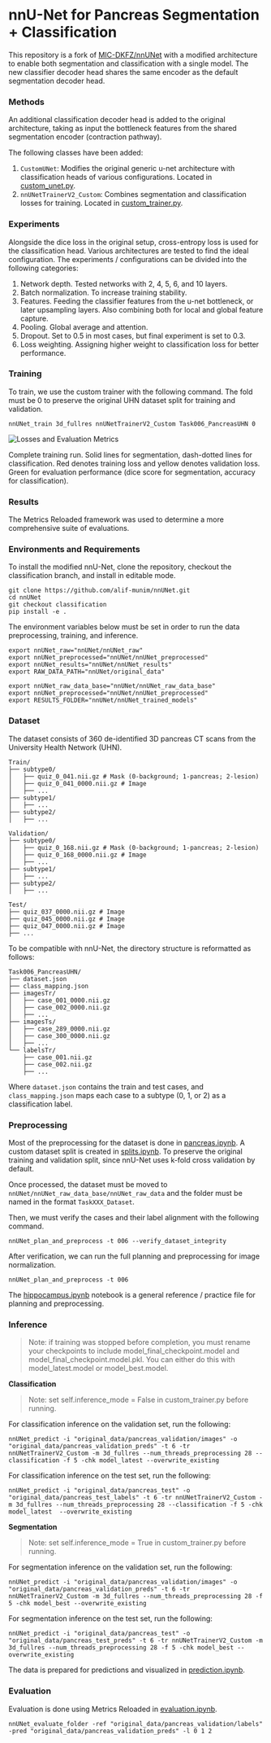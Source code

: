 # nnU-Net for Pancreas Segmentation + Classification

This repository is a fork of [MIC-DKFZ/nnUNet](https://github.com/MIC-DKFZ/nnUNet/tree/nnunetv1) with a modified architecture to enable both segmentation and classification with a single model. The new classifier decoder head shares the same encoder as the default segmentation decoder head.

### Methods

An additional classification decoder head is added to the original architecture, taking as input the bottleneck features from the shared segmentation encoder (contraction pathway). 

The following classes have been added:
1. `CustomUNet`: Modifies the original generic u-net architecture with classification heads of various configurations. Located in [custom_unet.py](https://github.com/alif-munim/nnUNet/blob/classification/nnunet/network_architecture/custom_unet.py).
2. `nnUNetTrainerV2_Custom`: Combines segmentation and classification losses for training. Located in [custom_trainer.py](https://github.com/alif-munim/nnUNet/blob/classification/nnunet/training/network_training/custom_trainer.py).


### Experiments

Alongside the dice loss in the original setup, cross-entropy loss is used for the classification head. Various architectures are tested to find the ideal configuration. The experiments / configurations can be divided into the following categories:

1. Network depth. Tested networks with 2, 4, 5, 6, and 10 layers.
2. Batch normalization. To increase training stability.
3. Features. Feeding the classifier features from the u-net bottleneck, or later upsampling layers. Also combining both for local and global feature capture.
4. Pooling. Global average and attention.
5. Dropout. Set to 0.5 in most cases, but final experiment is set to 0.3.
6. Loss weighting. Assigning higher weight to classification loss for better performance.


### Training

To train, we use the custom trainer with the following command. The fold must be 0 to preserve the original UHN dataset split for training and validation.

```
nnUNet_train 3d_fullres nnUNetTrainerV2_Custom Task006_PancreasUHN 0
```

![Losses and Evaluation Metrics]([nnUNet/assets/final_progress-min.jpg](https://ibb.co/25CVC95))

Complete training run. Solid lines for segmentation, dash-dotted lines for classification. Red denotes training loss and yellow denotes validation loss. Green for evaluation performance (dice score for segmentation, accuracy for classification).

### Results

The Metrics Reloaded framework was used to determine a more comprehensive suite of evaluations.


### Environments and Requirements

To install the modified nnU-Net, clone the repository, checkout the classification branch, and install in editable mode.

```
git clone https://github.com/alif-munim/nnUNet.git
cd nnUNet
git checkout classification
pip install -e .
```

The environment variables below must be set in order to run the data preprocessing, training, and inference.

```
export nnUNet_raw="nnUNet/nnUNet_raw"
export nnUNet_preprocessed="nnUNet/nnUNet_preprocessed"
export nnUNet_results="nnUNet/nnUNet_results"
export RAW_DATA_PATH="nnUNet/original_data"

export nnUNet_raw_data_base="nnUNet/nnUNet_raw_data_base"
export nnUNet_preprocessed="nnUNet/nnUNet_preprocessed"
export RESULTS_FOLDER="nnUNet/nnUNet_trained_models"
```


### Dataset

The dataset consists of 360 de-identified 3D pancreas CT scans from the University Health Network (UHN).

```
Train/
├── subtype0/
│   ├── quiz_0_041.nii.gz # Mask (0-background; 1-pancreas; 2-lesion)
│   ├── quiz_0_041_0000.nii.gz # Image
│   ├── ...
├── subtype1/
│   ├── ...
├── subtype2/
│   ├── ...
```

```
Validation/
├── subtype0/
│   ├── quiz_0_168.nii.gz # Mask (0-background; 1-pancreas; 2-lesion)
│   ├── quiz_0_168_0000.nii.gz # Image
│   ├── ...
├── subtype1/
│   ├── ...
├── subtype2/
│   ├── ...
```

```
Test/
├── quiz_037_0000.nii.gz # Image
├── quiz_045_0000.nii.gz # Image
├── quiz_047_0000.nii.gz # Image
├── ...
```

To be compatible with nnU-Net, the directory structure is reformatted as follows:

```
Task006_PancreasUHN/
├── dataset.json
├── class_mapping.json
├── imagesTr/
│   ├── case_001_0000.nii.gz
│   ├── case_002_0000.nii.gz
│   ├── ...
├── imagesTs/
│   ├── case_289_0000.nii.gz
│   ├── case_300_0000.nii.gz
│   ├── ...
└── labelsTr/
    ├── case_001.nii.gz
    ├── case_002.nii.gz
    ├── ...
```

Where `dataset.json` contains the train and test cases, and `class_mapping.json` maps each case to a subtype (0, 1, or 2) as a classification label.


### Preprocessing

Most of the preprocessing for the dataset is done in [pancreas.ipynb](https://github.com/alif-munim/nnUNet/blob/classification/pancreas.ipynb). A custom dataset split is created in [splits.ipynb](https://github.com/alif-munim/nnUNet/blob/classification/splits.ipynb). To preserve the original training and validation split, since nnU-Net uses k-fold cross validation by default.

Once processed, the dataset must be moved to `nnUNet/nnUNet_raw_data_base/nnUNet_raw_data` and the folder must be named in the format `TaskXXX_Dataset`.

Then, we must verify the cases and their label alignment with the following command.

```
nnUNet_plan_and_preprocess -t 006 --verify_dataset_integrity
```

After verification, we can run the full planning and preprocessing for image normalization.

```
nnUNet_plan_and_preprocess -t 006
```

The [hippocampus.ipynb](https://github.com/alif-munim/nnUNet/blob/classification/hippocampus.ipynb) notebook is a general reference / practice file for planning and preprocessing.




### Inference

> Note: if training was stopped before completion, you must rename your checkpoints to include model_final_checkpoint.model and model_final_checkpoint.model.pkl. You can either do this with model_latest.model or model_best.model.

**Classification** <br>

> Note: set self.inference_mode = False in custom_trainer.py before running.

For classification inference on the validation set, run the following:
```
nnUNet_predict -i "original_data/pancreas_validation/images" -o "original_data/pancreas_validation_preds" -t 6 -tr nnUNetTrainerV2_Custom -m 3d_fullres --num_threads_preprocessing 28 --classification -f 5 -chk model_latest --overwrite_existing
```

For classification inference on the test set, run the following:
```
nnUNet_predict -i "original_data/pancreas_test" -o "original_data/pancreas_test_labels" -t 6 -tr nnUNetTrainerV2_Custom -m 3d_fullres --num_threads_preprocessing 28 --classification -f 5 -chk model_latest  --overwrite_existing
```

**Segmentation** <br>

> Note: set self.inference_mode = True in custom_trainer.py before running.

For segmentation inference on the validation set, run the following:
```
nnUNet_predict -i "original_data/pancreas_validation/images" -o "original_data/pancreas_validation_preds" -t 6 -tr nnUNetTrainerV2_Custom -m 3d_fullres --num_threads_preprocessing 28 -f 5 -chk model_best --overwrite_existing
```

For segmentation inference on the test set, run the following:
```
nnUNet_predict -i "original_data/pancreas_test" -o "original_data/pancreas_test_preds" -t 6 -tr nnUNetTrainerV2_Custom -m 3d_fullres --num_threads_preprocessing 28 -f 5 -chk model_best --overwrite_existing
```

The data is prepared for predictions and visualized in [prediction.ipynb](https://github.com/alif-munim/nnUNet/blob/classification/prediction.ipynb).

### Evaluation

Evaluation is done using Metrics Reloaded in [evaluation.ipynb](https://github.com/alif-munim/nnUNet/blob/classification/evaluation.ipynb).

```
nnUNet_evaluate_folder -ref "original_data/pancreas_validation/labels"  -pred "original_data/pancreas_validation_preds" -l 0 1 2
```

